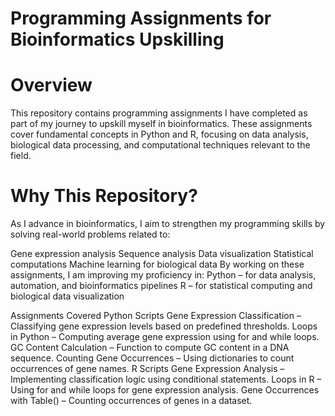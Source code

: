 # Programming Assignments for Bioinformatics Upskilling
# Overview
This repository contains programming assignments I have completed as part of my journey to upskill myself in bioinformatics. These assignments cover fundamental concepts in Python and R, focusing on data analysis, biological data processing, and computational techniques relevant to the field.

# Why This Repository?
As I advance in bioinformatics, I aim to strengthen my programming skills by solving real-world problems related to:

Gene expression analysis
Sequence analysis
Data visualization
Statistical computations
Machine learning for biological data
By working on these assignments, I am improving my proficiency in:
Python – for data analysis, automation, and bioinformatics pipelines
R – for statistical computing and biological data visualization

Assignments Covered
Python Scripts
Gene Expression Classification – Classifying gene expression levels based on predefined thresholds.
Loops in Python – Computing average gene expression using for and while loops.
GC Content Calculation – Function to compute GC content in a DNA sequence.
Counting Gene Occurrences – Using dictionaries to count occurrences of gene names.
R Scripts
Gene Expression Analysis – Implementing classification logic using conditional statements.
Loops in R – Using for and while loops for gene expression analysis.
Gene Occurrences with Table() – Counting occurrences of genes in a dataset.
